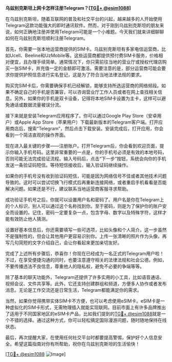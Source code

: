**乌兹别克斯坦上网卡怎样注册Telegram？[[TG💪+ @esim1088](https://t.me/s/esim1088)]**

在乌兹别克斯坦，随着互联网的普及和社交平台的兴起，越来越多的人开始使用Telegram这款功能强大的即时通讯软件。然而，对于刚到乌兹别克斯坦的朋友来说，如何正确地注册并使用Telegram可能是一个小难题。今天我们就来详细聊聊如何在乌兹别克斯坦顺利注册Telegram。

首先，你需要一张本地运营商提供的SIM卡。乌兹别克斯坦有多家电信运营商，比如Ucell、Beeline和UzMobile等。这些运营商都提供预付费SIM卡服务，价格相对便宜，且办理手续简单。通常情况下，你只需前往当地的营业厅或授权代理店购买一张SIM卡，并充值一定的金额即可激活。需要注意的是，部分运营商可能会要求你提供护照信息进行实名登记，这是为了符合当地法律法规的要求。

购买完SIM卡后，你需要确保手机已经解锁，能够支持所选运营商的网络频段。如果不确定自己的手机是否兼容，可以咨询营业厅工作人员或者在网上查找相关信息。另外，如果你的手机是双卡设备，记得将本地SIM卡设置为主卡，这样可以避免通话或数据流量被误分流。

接下来就是安装Telegram应用程序了。你可以通过Google Play Store（安卓用户）或Apple App Store（苹果用户）下载最新版本的Telegram客户端。打开应用商店后，搜索“Telegram”，然后点击下载安装。安装完成后，打开应用，你会看到一个简洁直观的操作界面。

现在进入最关键的步骤——注册账户。打开Telegram后，你会看到欢迎页面，提示你输入手机号码。这里非常重要的一点是，你的手机号必须是有效的本地号码，否则可能无法完成验证流程。输入号码后，点击“下一步”按钮，系统会向你的手机发送一条验证码短信。等待短信接收后，输入验证码继续操作。

如果你的手机号没有收到验证码短信，可能是因为网络信号不佳或者其他技术问题导致的。这时可以尝试切换飞行模式后再重新连接网络，或者重启手机看看是否能解决问题。如果还是不行，建议联系当地运营商客服寻求帮助。

成功验证手机号之后，你就可以设置用户名和密码了。用户名是你在Telegram上的个人标识，别人可以通过这个名称找到你。至于密码，则是为了保护你的账户安全而设置的。记住，密码一定要复杂一点，包含字母、数字以及特殊字符，这样才能有效防止他人猜测。

设置好基本信息后，你还需要填写一些可选项，比如头像和个人简介。这一步虽然不是强制性的，但会让其他用户更容易识别你。上传一张清晰的照片作为头像，再写几句简短的文字介绍自己，会让你看起来更加亲切友好。

完成了上述所有步骤后，恭喜你！你现在已经成为一名正式的Telegram用户啦！不过，在享受便捷沟通的同时，也要注意遵守相关的法律法规和社会公德。例如，不要传播违法不良信息，尊重他人的隐私权，避免不必要的争端等等。

除了基本的聊天功能外，Telegram还提供了许多实用的小工具，比如语音通话、视频会议、文件共享等。此外，它还支持创建群组和频道，方便多人协作或者发布消息。无论是工作交流还是日常生活，Telegram都能满足你的需求。

当然，如果你觉得携带实体SIM卡不方便，也可以考虑使用eSIM卡。eSIM卡是一种虚拟化的SIM卡形式，无需物理插入就能实现联网。目前市面上有许多品牌推出了适用于不同国家地区的eSIM卡产品，比如我们提到的[TG💪+ @esim1088](https://t.me/s/esim1088)就是一个不错的选择。通过这种方式，你可以轻松搞定国际漫游问题，随时随地保持在线状态。

最后，再次提醒大家，在使用任何社交平台时都要提高警惕，保护好个人信息安全。希望这篇指南对你有所帮助，祝你在乌兹别克斯坦的生活愉快！

[[TG💪+ @esim1088](https://t.me/s/esim1088) ![Image](https://i.postimg.cc/4NQfJmqS/Snipaste-2025-05-13-00-14-12.png)]
